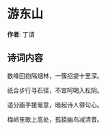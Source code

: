 # 游东山

**作者**: 丁谓

## 诗词内容

数峰回抱隔烟林，一簇招提十里深。

祇合步行寻石径，不宜呵喝入松阴。

遥分画手援毫意，暗起诗人得句心。

梅岭笙歌上高处，孤猿幽鸟减清音。

